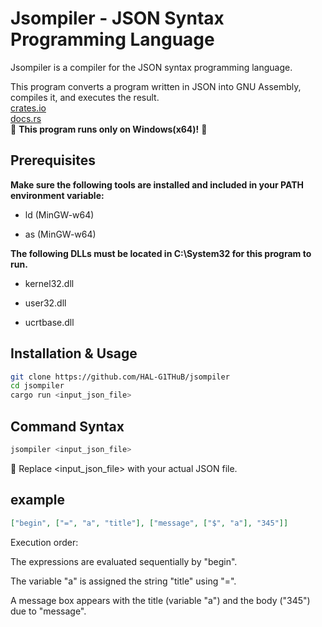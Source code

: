 # Jsompiler - JSON Syntax Programming Language

Jsompiler is a compiler for the JSON syntax programming language.

This program converts a program written in JSON into GNU Assembly, compiles it, and executes the result.  
[crates.io](https://crates.io/crates/jsompiler)  
[docs.rs](https://docs.rs/jsompiler/latest/jsompiler)  
🚨 **This program runs only on Windows(x64)!** 🚨

## Prerequisites

**Make sure the following tools are installed and included in your PATH environment variable:**

- ld (MinGW-w64)

- as (MinGW-w64)

**The following DLLs must be located in C:\System32 for this program to run.**

- kernel32.dll

- user32.dll

- ucrtbase.dll

## Installation & Usage

```bash
git clone https://github.com/HAL-G1THuB/jsompiler
cd jsompiler
cargo run <input_json_file>
```

## Command Syntax

```bash
jsompiler <input_json_file>
```

📌 Replace <input_json_file> with your actual JSON file.

## example

```json
["begin", ["=", "a", "title"], ["message", ["$", "a"], "345"]]
```

Execution order:

The expressions are evaluated sequentially by "begin".

The variable "a" is assigned the string "title" using "=".

A message box appears with the title (variable "a") and the body ("345") due to "message".
